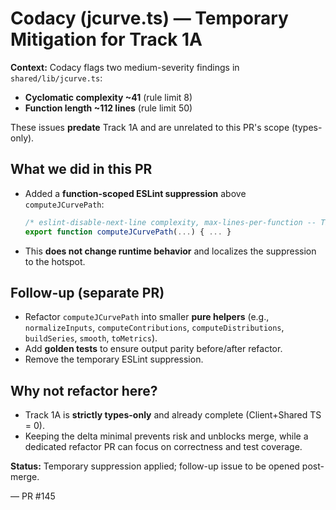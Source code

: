 # Codacy (jcurve.ts) — Temporary Mitigation for Track 1A

**Context:** Codacy flags two medium-severity findings in `shared/lib/jcurve.ts`:
- **Cyclomatic complexity ~41** (rule limit 8)
- **Function length ~112 lines** (rule limit 50)

These issues **predate** Track 1A and are unrelated to this PR's scope (types-only).

## What we did in this PR
- Added a **function-scoped ESLint suppression** above `computeJCurvePath`:
  ```ts
  /* eslint-disable-next-line complexity, max-lines-per-function -- TEMP: Track 1A types-only; refactor in follow-up */
  export function computeJCurvePath(...) { ... }
  ```
- This **does not change runtime behavior** and localizes the suppression to the hotspot.

## Follow-up (separate PR)
- Refactor `computeJCurvePath` into smaller **pure helpers** (e.g., `normalizeInputs`, `computeContributions`, `computeDistributions`, `buildSeries`, `smooth`, `toMetrics`).
- Add **golden tests** to ensure output parity before/after refactor.
- Remove the temporary ESLint suppression.

## Why not refactor here?
- Track 1A is **strictly types-only** and already complete (Client+Shared TS = 0).
- Keeping the delta minimal prevents risk and unblocks merge, while a dedicated refactor PR can focus on correctness and test coverage.

**Status:** Temporary suppression applied; follow-up issue to be opened post-merge.

— PR #145
